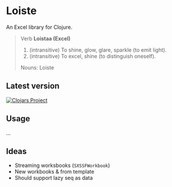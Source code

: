 # Loiste

An Excel library for Clojure.

> Verb
> **Loistaa (Excel)**
> 
> 1. (intransitive) To shine, glow, glare, sparkle (to emit light).
> 2. (intransitive) To excel, shine (to distinguish oneself).
> 
> Nouns: Loiste

## Latest version

[![Clojars Project](http://clojars.org/metosin/loiste/latest-version.svg)](http://clojars.org/metosin/loiste)

## Usage

...

## Ideas

- Streaming worksbooks (`SXSSFWorkbook`)
- New workbooks & from template
- Should support lazy seq as data
